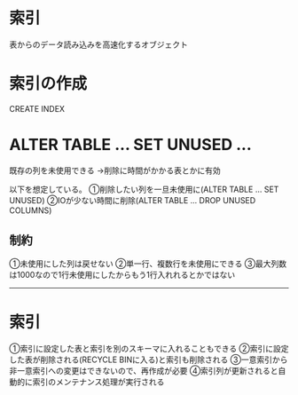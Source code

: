 # 索引
表からのデータ読み込みを高速化するオブジェクト
# 索引の作成
 CREATE INDEX 


# ALTER TABLE ... SET UNUSED ... 

既存の列を未使用できる
→削除に時間がかかる表とかに有効

以下を想定している。
①削除したい列を一旦未使用に(ALTER TABLE ... SET UNUSED)
②IOが少ない時間に削除(ALTER TABLE ... DROP UNUSED COLUMNS)

## 制約
①未使用にした列は戻せない
②単一行、複数行を未使用にできる
③最大列数は1000なので1行未使用にしたからもう1行入れれるとかではない

---
# 索引

①索引に設定した表と索引を別のスキーマに入れることもできる
②索引に設定した表が削除される(RECYCLE BINに入る)と索引も削除される
③一意索引から非一意索引への変更はできないので、再作成が必要
④索引列が更新されると自動的に索引のメンテナンス処理が実行される